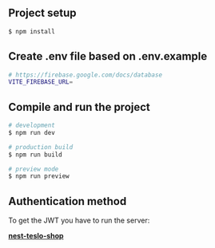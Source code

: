 ## Project setup

```bash
$ npm install
```

## Create .env file based on .env.example

```bash
# https://firebase.google.com/docs/database
VITE_FIREBASE_URL=
```

## Compile and run the project

```bash
# development
$ npm run dev

# production build
$ npm run build

# preview mode
$ npm run preview
```

## Authentication method

To get the JWT you have to run the server:

**[nest-teslo-shop](https://github.com/santiagodotsh/nest-teslo-shop)**
